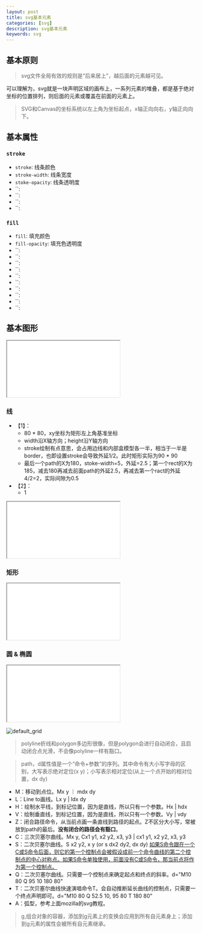 ```yaml
---
layout: post
title: svg基本元素
categories: [svg]
description: svg基本元素
keywords: svg
---
```


## 基本原则

> svg文件全局有效的规则是“后来居上”，越后面的元素越可见。

可以理解为，svg就是一块声明区域的画布上，一系列元素的堆叠，都是基于绝对坐标的位置排列，则后面的元素或覆盖在前面的元素上。

> SVG和Canvas的坐标系统以左上角为坐标起点，x轴正向向右，y轴正向向下。

## 基本属性

### `stroke`

* `stroke`: 线条颜色
* `stroke-width`: 线条宽度
* `stoke-opacity`: 线条透明度
* ``: 
* ``: 
* ``: 
* ``: 

### `fill` 

* `fill`: 填充颜色
* `fill-opacity`: 填充色透明度
* ``: 
* ``: 
* ``: 
* ``: 
* ``: 
* ``: 
* ``: 
* ``: 
* ``: 
* ``: 

## 基本图形

<iframe name="codemirror" font-size="14" src="{{ site.url }}/packages/apps/codemirror/lib/index.html">
document.querySelector('#app').innerHTML = `
  <svg width="400" height="400" version="1.1" xmlns="http://www.w3.org/2000/svg">
    <rect x="10" y="10" width="30" height="30" stroke="blue" fill="transparent" stroke-width="5" />
    <rect x="50" y="10" rx="10" ry="10" width="30" height="30" stroke="red" fill="transparent" stroke-width="5" />
    <rect x="90" y="10" rx="5" ry="10" width="30" height="30" stroke="red" fill="transparent" stroke-width="5" />
    <rect x="130" y="10" rx="10" ry="5" width="30" height="30" stroke="red" fill="transparent" stroke-width="5" />

    <circle cx="30" cy="70" r="20" stroke="red" stroke-width="5" fill="transparent" />

    <ellipse cx="80" cy="70" rx="20" ry="10" stroke="red" stroke-width="5" fill="transparent" />
    <ellipse cx="120" cy="70" rx="10" ry="20" stroke="red" stroke-width="5" fill="transparent" />

    <line x1="10" y1="100" x2="150" y2="120" stroke="orange" stroke-width="5" fill="transparent" />
    <polyline points="10 160, 20 155, 30 180, 40 150, 100 150" stroke="red" stroke-width="5" fill="transparent" />
    <polyline points="50 200, 80 240, 20 240, 50 200" stroke="red" stroke-width="3" fill="transparent" />

    <polyline points="50 250, 80 290, 20 290" stroke="green" stroke-width="5" fill="transparent" />
    <polygon points="120 250, 150 290, 90 290" stroke="green" stroke-width="5" fill="transparent" />
    <polyline points="190 250, 220 290, 160 290, 190 250" stroke="green" stroke-width="5" fill="transparent" />
  </svg>
`
</iframe>

### 线

* 【1】：
  * 80 * 80，xy坐标为矩形左上角基准坐标
  * width沿X轴方向；height沿Y轴方向
  * stroke绘制有点意思，会占用边线和内部盒模型各一半，相当于一半是border，也即设置stroke会导致外延1/2。此时矩形实际为90 * 90
  * 最后一个path的X为180，stoke-width=5，外延=2.5；第一个rect的X为185，减去180再减去前面path的外延2.5，再减去第一个ract的外延4/2=2，实际间隙为0.5
* 【2】：
  * 1
<iframe name="codemirror" font-size="14" src="{{ site.url }}/packages/apps/codemirror/lib/index.html">
document.querySelector('#app').innerHTML = `
  <svg width="400" height="200" version="1.1" xmlns="http://www.w3.org/2000/svg">
    <!-- 【1】 -->
    <rect x="185" y="10" width="80" height="80" fill="orange" stroke="red" stroke-width="4" />
    <path d="M10 10, H90, V90, H10, V10" stroke="red" stroke-width="5" fill="transparent" />
    <path d="M100 10, H180, V90, H100, V10, Z" stroke="red" stroke-width="5" fill="transparent" />
  </svg>
`
</iframe>

### 矩形

<iframe name="codemirror" font-size="14" src="{{ site.url }}/packages/apps/codemirror/lib/index.html">
</iframe>

### 圆 & 椭圆

<iframe name="codemirror" font-size="14" src="{{ site.url }}/packages/apps/codemirror/lib/index.html">
</iframe>

![default_grid]({{site.url}}/assets/images/blog/canvas_default_grid.png)

> polyline折线和polygon多边形很像，但是polygon会进行自动闭合，且启动闭合点光滑，不会像polyline一样有豁口。

> path，d属性值是一个“命令+参数”的序列。其中命令有大小写字母的区别，大写表示绝对定位(x y)；小写表示相对定位(从上一个点开始的相对位置，dx dy)

* M：移动到点位。Mx y ｜ mdx dy
* L：Line to画线。Lx y | ldx dy
* H：绘制水平线，到标记位置，因为是直线，所以只有一个参数。Hx | hdx
* V：绘制垂直线，到标记位置，因为是直线，所以只有一个参数。Vy | vdy
* Z：闭合路径命令，从当前点画一条直线到路径的起点。Z不区分大小写，常被放到path的最后。**没有闭合的路径会有豁口**。
* C：三次贝塞尔曲线。Mx y, Cx1 y1, x2 y2, x3, y3 | cx1 y1, x2 y2, x3, y3
* S：二次贝塞尔曲线。S x2 y2, x y (or s dx2 dy2, dx dy)
[如果S命令跟在一个C或S命令后面，则它的第一个控制点会被假设成前一个命令曲线的第二个控制点的中心对称点。如果S命令单独使用，前面没有C或S命令，那当前点将作为第一个控制点。](https://developer.mozilla.org/zh-CN/docs/Web/SVG/Tutorial/Paths)
* Q：二次贝塞尔曲线。只需要一个控制点来确定起点和终点的斜率。d="M10 80 Q 95 10 180 80"
* T：二次贝塞尔曲线快速演唱命令T。会自动推断延长曲线的控制点，只需要一个终点声明即可。d="M10 80 Q 52.5 10, 95 80 T 180 80"
* A：弧型，参考上面mozilla的svg教程。

> g,组合对象的容器，添加到g元素上的变换会应用到所有自元素身上；添加到g元素的属性会被所有自元素继承。






